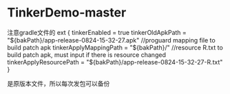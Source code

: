 # TinkerDemo-master
注意gradle文件的
ext {
    tinkerEnabled = true
    tinkerOldApkPath = "${bakPath}/app-release-0824-15-32-27.apk"
    //proguard mapping file to build patch apk
    tinkerApplyMappingPath = "${bakPath}/"
    //resource R.txt to build patch apk, must input if there is resource changed
    tinkerApplyResourcePath = "${bakPath}/app-release-0824-15-32-27-R.txt"
}

是原版本文件，所以每次发包可以备份
